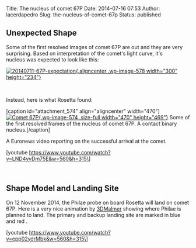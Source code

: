Title: The nucleus of comet 67P
Date: 2014-07-16 07:53
Author: lacerdapedro
Slug: the-nucleus-of-comet-67p
Status: published

## Unexpected Shape

Some of the first resolved images of comet 67P are out and they are very surprising. Based on interpretation of the comet's light curve, it's nucleus was expected to look like this:

[![20140711-67P-expectation](http://lacerdapedro.files.wordpress.com/2014/07/20140711-67p-expectation.jpg?w=540){.aligncenter .wp-image-578 width="300" height="234"}](https://lacerdapedro.files.wordpress.com/2014/07/20140711-67p-expectation.jpg)

 

Instead, here is what Rosetta found:

\[caption id="attachment_574" align="aligncenter" width="470"\][![Comet 67P](http://lacerdapedro.files.wordpress.com/2013/12/20140711-67p-rosetta-assemblage-1450.gif){.wp-image-574 .size-full width="470" height="469"}](http://lacerdapedro.files.wordpress.com/2013/12/20140711-67p-rosetta-assemblage-1450.gif) Some of the first resolved frames of the nucleus of comet 67P. A contact binary nucleus.\[/caption\]

A Euronews video reporting on the successful arrival at the comet.

\[youtube https://www.youtube.com/watch?v=LND4yvDm75E&w=560&h=315\]

 

## Shape Model and Landing Site

On 12 November 2014, the Philae probe on board Rosetta will land on comet 67P. Here is a very nice animation by [3DMalmer](https://www.youtube.com/channel/UCf7G99NAZktnI__wHTD9k7A) showing where Philae is planned to land. The primary and backup landing site are marked in blue and red .

\[youtube https://www.youtube.com/watch?v=epp02ydrMbk&w=560&h=315\]

 

 
